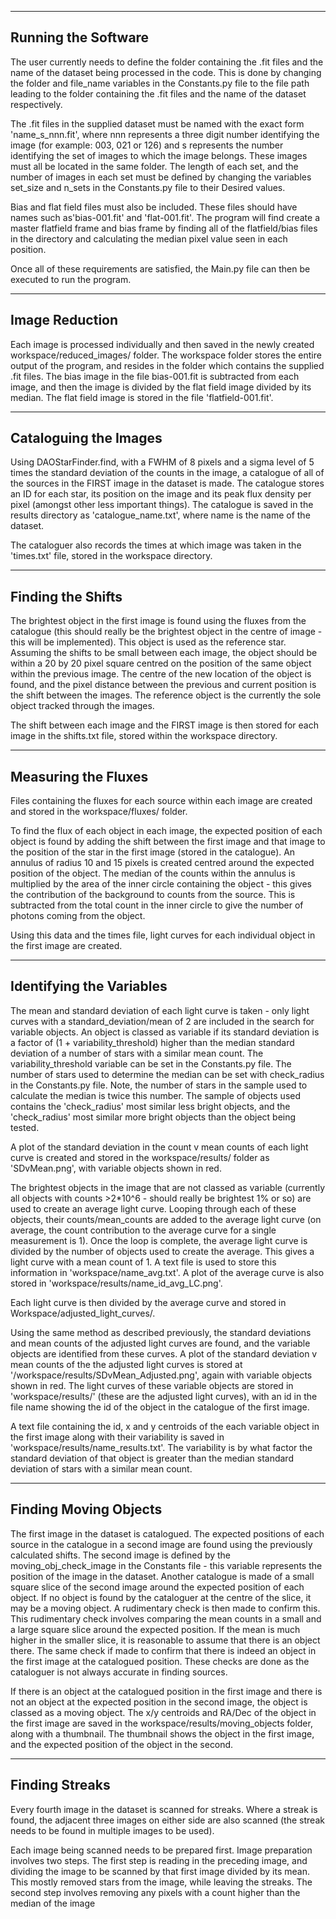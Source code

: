 --------------------
Running the Software
--------------------
The user currently needs to define the folder containing the .fit files
and the name of the dataset being processed in the code. This is done by 
changing the folder and file_name variables in the Constants.py file to 
the file path leading to the folder containing the .fit files and 
the name of the dataset respectively.

The .fit files in the supplied dataset must be named with the exact form 
'name_s_nnn.fit', where nnn represents a three digit number 
identifying the image (for example: 003, 021 or 126) and s represents 
the number identifying the set of images to which the image belongs. 
These images must all be located in the same folder. The length of each 
set, and the number of images in each set must be defined by changing 
the variables set_size and n_sets in the Constants.py file to their
Desired values.

Bias and flat field files must also be included. These files should have
names such as'bias-001.fit' and 'flat-001.fit'. The program will find
create a master flatfield frame and bias frame by finding all of the
flatfield/bias files in the directory and calculating the median pixel 
value seen in each position.

Once all of these requirements are satisfied, the Main.py file can then 
be executed to run the program.

---------------
Image Reduction
---------------

Each image is processed individually and then saved in the newly created
workspace/reduced_images/ folder. The workspace folder stores the entire 
output of the program, and resides in the folder which contains the supplied
.fit files. The bias image in the file bias-001.fit is subtracted from each 
image, and then the image is divided by the flat field image divided by its 
median. The flat field image is stored in the file 'flatfield-001.fit'.

----------------------
Cataloguing the Images
----------------------

Using DAOStarFinder.find, with a FWHM of 8 pixels and a sigma level of 5 
times the standard deviation of the counts in the image, a catalogue of all of 
the sources in the FIRST image in the dataset is made. The catalogue stores 
an ID for each star, its position on the image and its peak flux density per 
pixel (amongst other less important things). The catalogue is saved in the 
results directory as 'catalogue_name.txt', where name is the name of the 
dataset. 

The cataloguer also records the times at which image was taken in the 
'times.txt' file, stored in the workspace directory.

------------------
Finding the Shifts
------------------

The brightest object in the first image is found using the fluxes from the 
catalogue (this should really be the brightest object in the centre of image -
this will be implemented). This object is used as the reference star. Assuming 
the shifts to be small between each image, the object should be within a 20 by 
20 pixel square centred on the position of the same object within the previous 
image. The centre of the new location of the object is found, and the pixel
distance between the previous and current position is the shift between the 
images. The reference object is the currently the sole object tracked through 
the images.

The shift between each image and the FIRST image is then stored for each image 
in the shifts.txt file, stored within the workspace directory.

--------------------
Measuring the Fluxes
--------------------

Files containing the fluxes for each source within each image are created and 
stored in the workspace/fluxes/ folder. 

To find the flux of each object in each image, the expected position of each
object is found by adding the shift between the first image and that image to 
the position of the star in the first image (stored in the catalogue). An annulus 
of radius 10 and 15 pixels is created centred around the expected position of 
the object. The median of the counts within the annulus is multiplied by the 
area of the inner circle containing the object - this gives the contribution
of the background to counts from the source. This is subtracted from the total 
count in the inner circle to give the number of photons coming from the object.

Using this data and the times file, light curves for each individual object in 
the first image are created. 

-------------------------
Identifying the Variables
-------------------------

The mean and standard deviation of each light curve is taken - only light curves
with a standard_deviation/mean of 2 are included in the search for variable 
objects. An object is classed as variable if its standard deviation is a factor
of (1 + variability_threshold) higher than the median standard deviation of a
number of stars with a similar mean count. The variability_threshold variable 
can be set in the Constants.py file. The number of stars used to determine the 
median can be set with check_radius in the Constants.py file. Note, the number
of stars in the sample used to calculate the median is twice this number. 
The sample of objects used contains the 'check_radius' most similar less bright
objects, and the 'check_radius' most similar more bright objects than the object 
being tested. 

A plot of the standard deviation in the count v mean counts of each light curve
is created and stored in the workspace/results/ folder as 'SDvMean.png', with
variable objects shown in red.

The brightest objects in the image that are not classed as variable (currently all
objects with counts >2\*10^6 - should really be brightest 1% or so) are used to 
create an average light curve. Looping through each of these objects, their 
counts/mean_counts are added to the average light curve (on average, the count 
contribution to the average curve for a single measurement is 1). Once the loop
is complete, the average light curve is divided by the number of objects used
to create the average. This gives a light curve with a mean count of 1. A text file
is used to store this information in 'workspace/name_avg.txt'. A plot of the 
average curve is also stored in 'workspace/results/name_id_avg_LC.png'. 

Each light curve is then divided by the average curve and stored in 
Workspace/adjusted_light_curves/. 

Using the same method as described previously, the standard deviations and mean 
counts of the adjusted light curves are found, and the variable objects are 
identified from these curves. A plot of the standard deviation v mean counts
of the the adjusted light curves is stored at 
'/workspace/results/SDvMean_Adjusted.png', again with variable objects shown 
in red. The light curves of these variable objects are stored in 
'workspace/results/' (these are the adjusted light curves), with an id in the 
file name showing the id of the object in the catalogue of the first image.
 
A text file containing the id, x and y centroids of the each variable object
in the first image along with  their variability is saved in 
'workspace/results/name_results.txt'. The variability is by what factor the 
standard deviation of that object is greater than the median standard deviation 
of stars with a similar mean count. 

----------------------
Finding Moving Objects
----------------------

The first image in the dataset is catalogued. The expected positions of each 
source in the catalogue in a second image are found using the previously 
calculated shifts. The second image is defined by the 
moving_obj_check_image in the Constants file - this variable represents the 
position of the image in the dataset. Another catalogue is made of a small square 
slice of the second image around the expected position of each object. If no 
object is found by the cataloguer at the centre of the slice, it may be a moving 
object. A rudimentary check is then made to confirm this. This rudimentary check
involves comparing the mean counts in a small and a large square slice around the 
expected position. If the mean is much higher in the smaller slice, it is 
reasonable to assume that there is an object there. The same check if made to 
confirm that there is indeed an object in the first image at the catalogued 
position. These checks are done as the cataloguer is not always accurate 
in finding sources.

If there is an object at the catalogued position in the first image and there is not
an object at the expected position in the second image, the object is classed
as a moving object. The x/y centroids and RA/Dec of the object in the first image
are saved in the workspace/results/moving_objects folder, along with a 
thumbnail. The thumbnail shows the object in the first image, and the expected
position of the object in the second.

---------------
Finding Streaks
---------------

Every fourth image in the dataset is scanned for streaks. Where a streak is found, the
adjacent three images on either side are also scanned (the streak needs to be found 
in multiple images to be used). 

Each image being scanned needs to be prepared first. Image preparation involves two
steps. The first step is reading in the preceding image, and dividing the image to
be scanned by that first image divided by its mean. This mostly removed stars from 
the image, while leaving the streaks. The second step involves removing any pixels
with a count higher than the median of the image


